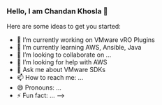 ### Hello, I am Chandan Khosla 👋


Here are some ideas to get you started:

- 🔭 I’m currently working on VMware vRO Plugins
- 🌱 I’m currently learning AWS, Ansible, Java
- 👯 I’m looking to collaborate on ...
- 🤔 I’m looking for help with AWS
- 💬 Ask me about VMware SDKs
- 📫 How to reach me: ...
- 😄 Pronouns: ...
- ⚡ Fun fact: ...
-->
